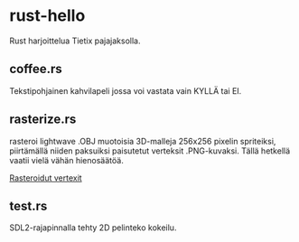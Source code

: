 # rust-hello
Rust harjoittelua Tietix pajajaksolla.

## coffee.rs
Tekstipohjainen kahvilapeli jossa voi vastata vain KYLLÄ tai EI.

## rasterize.rs
rasteroi lightwave .OBJ muotoisia 3D-malleja 256x256 pixelin spriteiksi, piirtämällä
niiden paksuiksi paisutetut verteksit .PNG-kuvaksi.
Tällä hetkellä vaatii vielä vähän hienosäätöä.

[Rasteroidut vertexit](https://raw.githubusercontent.com/nikoiivari/rust-hello/main/raster.png)

## test.rs
SDL2-rajapinnalla tehty 2D pelinteko kokeilu.
